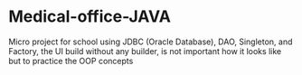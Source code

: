 # Medical-office-JAVA
Micro project for school using JDBC (Oracle Database), DAO, Singleton, and Factory, the UI build without any builder, is not important how it looks like but to practice the OOP concepts
